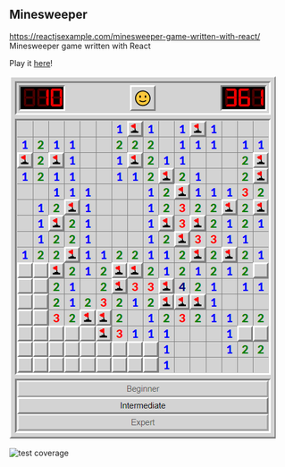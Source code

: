 ## Minesweeper
https://reactjsexample.com/minesweeper-game-written-with-react/
Minesweeper game written with React

Play it [here](https://oleksandryehorov.github.io/minesweeper)!

![Screenshot](docs/images/screenshot.png)

![test coverage](https://img.shields.io/codecov/c/github/OleksandrYehorov/minesweeper/master?style=flat-square)
